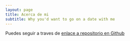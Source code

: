 ```yaml
---
layout: page
title: Acerca de mi
subtitle: Why you'd want to go on a date with me
---
```


Puedes seguir a traves de [enlace a repositorio en Github](https://github.com/rbretongmz/rbretongmz.github.io) 
